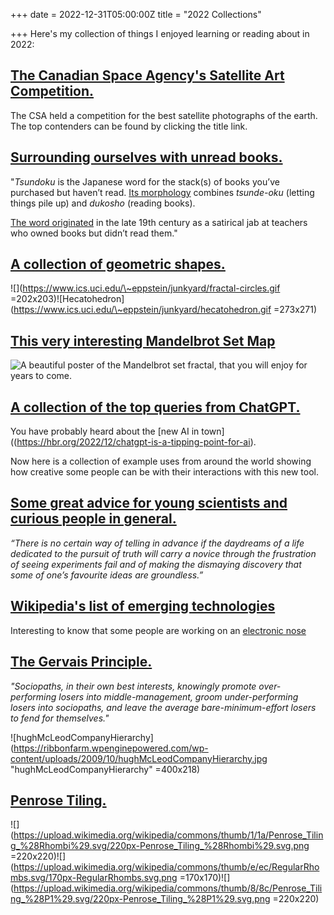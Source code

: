 +++
date = 2022-12-31T05:00:00Z
title = "2022 Collections"

+++
Here's my collection of things I enjoyed learning or reading about in 2022:

## [The Canadian Space Agency's Satellite Art Competition.](https://www.asc-csa.gc.ca/eng/satellites/earth-observation/satelliteart/default.asp)

The CSA held a competition for the best satellite photographs of the earth. The top contenders can be found by clicking the title link.

## [Surrounding ourselves with unread books.](https://bigthink.com/neuropsych/do-i-own-too-many-books/#Echobox=1659313490)

"_Tsundoku_ is the Japanese word for the stack(s) of books you’ve purchased but haven’t read. [Its morphology](https://bigthink.com/culture-religion/7-best-japanese-words?rebelltitem=6#rebelltitem6) combines _tsunde-oku_ (letting things pile up) and _dukosho_ (reading books).

[The word originated](https://www.bbc.com/news/world-44981013) in the late 19th century as a satirical jab at teachers who owned books but didn’t read them."

## [A collection of geometric shapes.](https://www.ics.uci.edu/\~eppstein/junkyard/topic.html)

![](https://www.ics.uci.edu/\~eppstein/junkyard/fractal-circles.gif =202x203)![Hecatohedron](https://www.ics.uci.edu/\~eppstein/junkyard/hecatohedron.gif =273x271)

## [This very interesting Mandelbrot Set Map](https://www.mandelmap.com/)

![A beautiful poster of the Mandelbrot set fractal, that you will enjoy for years to come.](https://images.squarespace-cdn.com/content/v1/56b990b659827eedd59aeb7a/1470413508413-NF9SATN25UD2GQOUHNL9/Mandelbrot_Poster.jpg?format=1000w)

## [A collection of the top queries from ChatGPT.](https://www.learngpt.com/)

You have probably heard about the \[new AI in town\]((https://hbr.org/2022/12/chatgpt-is-a-tipping-point-for-ai).

Now here is a collection of example uses from around the world showing how creative some people can be with their interactions with this new tool.

## [Some great advice for young scientists and curious people in general.](https://fs.blog/advice-for-young-scientists/)

_“There is no certain way of telling in advance if the daydreams of a life dedicated to the pursuit of truth will carry a novice through the frustration of seeing experiments fail and of making the dismaying discovery that some of one’s favourite ideas are groundless.”_

## [Wikipedia's list of emerging technologies](https://en.m.wikipedia.org/wiki/List_of_emerging_technologies "wiki")

Interesting to know that some people are working on an [electronic nose](https://en.m.wikipedia.org/wiki/Electronic_nose "Electronic Nose")

## [The Gervais Principle.](https://www.ribbonfarm.com/2009/10/07/the-gervais-principle-or-the-office-according-to-the-office/ "GervaisPrinciple")

_"Sociopaths, in their own best interests, knowingly promote over-performing losers into middle-management, groom under-performing losers into sociopaths, and leave the average bare-minimum-effort losers to fend for themselves."_

![hughMcLeodCompanyHierarchy](https://ribbonfarm.wpenginepowered.com/wp-content/uploads/2009/10/hughMcLeodCompanyHierarchy.jpg "hughMcLeodCompanyHierarchy" =400x218)

## [Penrose Tiling.](https://en.m.wikipedia.org/wiki/Penrose_tiling "PenTiling")

![](https://upload.wikimedia.org/wikipedia/commons/thumb/1/1a/Penrose_Tiling_%28Rhombi%29.svg/220px-Penrose_Tiling_%28Rhombi%29.svg.png =220x220)![](https://upload.wikimedia.org/wikipedia/commons/thumb/e/ec/RegularRhombs.svg/170px-RegularRhombs.svg.png =170x170)![](https://upload.wikimedia.org/wikipedia/commons/thumb/8/8c/Penrose_Tiling_%28P1%29.svg/220px-Penrose_Tiling_%28P1%29.svg.png =220x220)